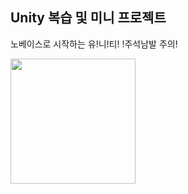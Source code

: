 ## Unity 복습 및 미니 프로젝트
노베이스로 시작하는 유!니!티!
!주석남발 주의!

<img src="https://user-images.githubusercontent.com/87340601/157172162-1b40a5c0-dfef-49e1-91ce-8ea647acf36c.gif" width="200" height="200">
